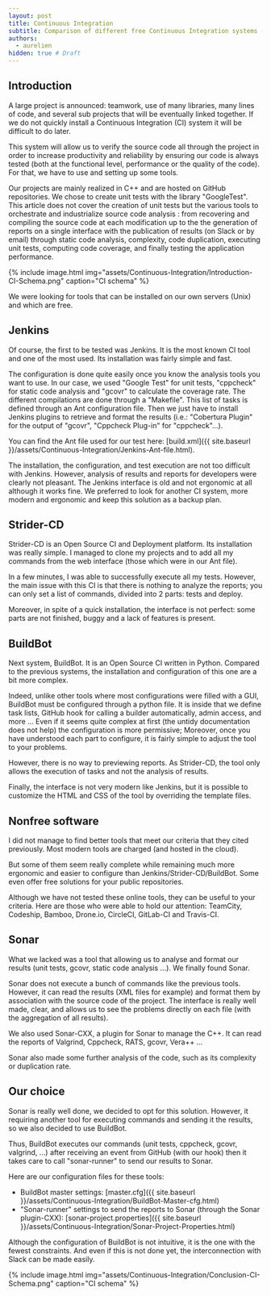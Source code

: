 ```yaml
---
layout: post
title: Continuous Integration
subtitle: Comparison of different free Continuous Integration systems (CI)
authors:
  - aurelien
hidden: true # Draft
---
```


## Introduction

A large project is announced: teamwork, use of many libraries, many lines of code, and several sub projects that will be eventually linked together. If we do not quickly install a Continuous Integration (CI) system it will be difficult to do later.

This system will allow us to verify the source code all through the project in order to increase productivity and reliability by ensuring our code is always tested (both at the functional level, performance or the quality of the code). For that, we have to use and setting up some tools.  

Our projects are mainly realized in C++ and are hosted on GitHub repositories. We chose to create unit tests with the library "GoogleTest". This article does not cover the creation of unit tests but the various tools to orchestrate and industrialize source code analysis : from recovering and compiling the source code at each modification up to the the generation of reports on a single interface with the publication of results (on Slack or by email) through static code analysis, complexity, code duplication, executing unit tests, computing code coverage, and finally testing the application performance.

{% include image.html img="assets/Continuous-Integration/Introduction-CI-Schema.png" caption="CI schema" %}

We were looking for tools that can be installed on our own servers (Unix) and which are free.

## Jenkins

Of course, the first to be tested was Jenkins. It is the most known CI tool and one of the most used. Its installation was fairly simple and fast.

The configuration is done quite easily once you know the analysis tools you want to use. In our case, we used "Google Test" for unit tests, "cppcheck" for static code analysis and "gcovr" to calculate the coverage rate. The different compilations are done through a "Makefile". This list of tasks is defined through an Ant configuration file. Then we just have to install Jenkins plugins to retrieve and format the results (i.e.: "Cobertura Plugin" for the output of "gcovr", "Cppcheck Plug-in" for "cppcheck"...).

You can find the Ant file used for our test here: [build.xml]({{ site.baseurl }}/assets/Continuous-Integration/Jenkins-Ant-file.html).

The installation, the configuration, and test execution are not too difficult with Jenkins. However, analysis of results and reports for developers were clearly not pleasant. The Jenkins interface is old and not ergonomic at all although it works fine. We preferred to look for another CI system, more modern and ergonomic and keep this solution as a backup plan.

## Strider-CD

Strider-CD is an Open Source CI and Deployment platform. Its installation was really simple. I managed to clone my projects and to add all my commands from the web interface (those which were in our Ant file).

In a few minutes, I was able to successfully execute all my tests. However, the main issue with this CI is that there is nothing to analyze the reports; you can only set a list of commands, divided into 2 parts: tests and deploy.

Moreover, in spite of a quick installation, the interface is not perfect: some parts are not finished, buggy and a lack of features is present.

## BuildBot

Next system, BuildBot. It is an Open Source CI written in Python. Compared to the previous systems, the installation and configuration of this one are a bit more complex.

Indeed, unlike other tools where most configurations were filled with a GUI, BuildBot must be configured through a python file. It is inside that we define task lists, GitHub hook for calling a builder automatically, admin access, and more ... Even if it seems quite complex at first (the untidy documentation does not help) the configuration is more permissive; Moreover, once you have understood each part to configure, it is fairly simple to adjust the tool to your problems.

However, there is no way to previewing reports. As Strider-CD, the tool only allows the execution of tasks and not the analysis of results.

Finally, the interface is not very modern like Jenkins, but it is possible to customize the HTML and CSS of the tool by overriding the template files.

## Nonfree software

I did not manage to find better tools that meet our criteria that they cited previously. Most modern tools are charged (and hosted in the cloud).

But some of them seem really complete while remaining much more ergonomic and easier to configure than Jenkins/Strider-CD/BuildBot. Some even offer free solutions for your public repositories.

Although we have not tested these online tools, they can be useful to your criteria. Here are those who were able to hold our attention: TeamCity, Codeship, Bamboo, Drone.io, CircleCI, GitLab-CI and Travis-CI.

## Sonar

What we lacked was a tool that allowing us to analyse and format our results (unit tests, gcovr, static code analysis ...). We finally found Sonar.

Sonar does not execute a bunch of commands like the previous tools. However, it can read the results (XML files for example) and format them by association with the source code of the project. The interface is really well made, clear, and allows us to see the problems directly on each file (with the aggregation of all results).

We also used Sonar-CXX, a plugin for Sonar to manage the C++. It can read the reports of Valgrind, Cppcheck, RATS, gcovr, Vera++ ...

Sonar also made some further analysis of the code, such as its complexity or duplication rate.

## Our choice

Sonar is really well done, we decided to opt for this solution. However, it requiring another tool for executing commands and sending it the results, so we also decided to use BuildBot.

Thus, BuildBot executes our commands (unit tests, cppcheck, gcovr, valgrind, ...) after receiving an event from GitHub (with our hook) then it takes care to call "sonar-runner" to send our results to Sonar.

Here are our configuration files for these tools:

- BuildBot master settings: [master.cfg]({{ site.baseurl }}/assets/Continuous-Integration/BuildBot-Master-cfg.html)
- "Sonar-runner" settings to send the reports to Sonar (through the Sonar plugin-CXX): [sonar-project.properties]({{ site.baseurl }}/assets/Continuous-Integration/Sonar-Project-Properties.html)

Although the configuration of BuildBot is not intuitive, it is the one with the fewest constraints. And even if this is not done yet, the interconnection with Slack can be made easily.

{% include image.html img="assets/Continuous-Integration/Conclusion-CI-Schema.png" caption="CI schema" %}
